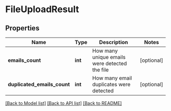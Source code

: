 # FileUploadResult

## Properties
Name | Type | Description | Notes
------------ | ------------- | ------------- | -------------
**emails_count** | **int** | How many unique emails were detected the file | [optional] 
**duplicated_emails_count** | **int** | How many email duplicates were detected | [optional] 

[[Back to Model list]](../README.md#documentation-for-models) [[Back to API list]](../README.md#documentation-for-api-endpoints) [[Back to README]](../README.md)


